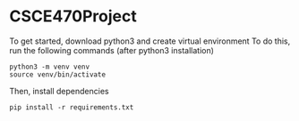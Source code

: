 # CSCE470Project

To get started, download python3 and create virtual environment
To do this, run the following commands (after python3 installation)
```
python3 -m venv venv
source venv/bin/activate
```

Then, install dependencies

```
pip install -r requirements.txt
```
